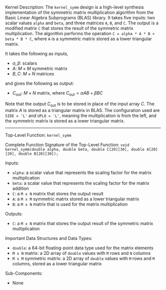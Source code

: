 Kernel Description:
The `kernel_symm` design is a high-level synthesis implementation of the symmetric matrix multiplication algorithm from the Basic Linear Algebra Subprograms (BLAS) library. It takes five inputs: two scalar values `alpha` and `beta`, and three matrices `A`, `B`, and `C`. The output is a modified matrix `C` that stores the result of the symmetric matrix multiplication. The algorithm performs the operation `C = alpha * A * B + beta * B * C`, where `A` is a symmetric matrix stored as a lower triangular matrix.

It takes the following as inputs,

- $\alpha, \beta$: scalars
- $A$: $M \times M$ symmetric matrix
- $B, C$: $M \times N$ matrices

and gives the following as output:

- $C_{\text{out}}$: $M \times N$ matrix, where $C_{\text{out}} = \alpha AB + \beta BC$

Note that the output $C_{\text{out}}$ is to be stored in place of the input array $C$. The matrix $A$ is stored as a triangular matrix in BLAS. The configuration used are `SIDE = 'L'` and `UPLO = 'L'`, meaning the multiplication is from the left, and the symmetric matrix is stored as a lower triangular matrix.

---

Top-Level Function: `kernel_symm`

Complete Function Signature of the Top-Level Function:
`void kernel_symm(double alpha, double beta, double C[20][30], double A[20][20], double B[20][30]);`

Inputs:
- `alpha`: a scalar value that represents the scaling factor for the matrix multiplication
- `beta`: a scalar value that represents the scaling factor for the matrix addition
- `C`: a `M x N` matrix that stores the output result
- `A`: a `M x M` symmetric matrix stored as a lower triangular matrix
- `B`: a `M x N` matrix that is used for the matrix multiplication

Outputs:
- `C`: a `M x N` matrix that stores the output result of the symmetric matrix multiplication

Important Data Structures and Data Types:
- `double`: a 64-bit floating-point data type used for the matrix elements
- `M x N` matrix: a 2D array of `double` values with `M` rows and `N` columns
- `M x M` symmetric matrix: a 2D array of `double` values with `M` rows and `M` columns, stored as a lower triangular matrix

Sub-Components:
- None